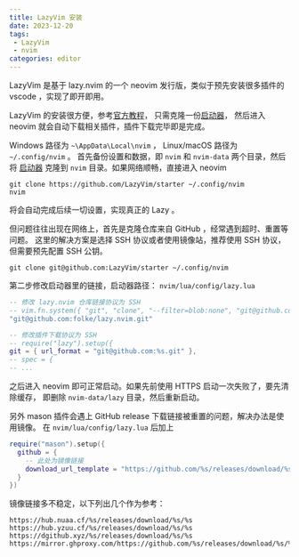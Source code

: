 ```yaml
---
title: LazyVim 安装
date: 2023-12-20
tags:
 - LazyVim
 - nvim
categories: editor
---
```


LazyVim 是基于 lazy.nvim 的一个 neovim 发行版，类似于预先安装很多插件的 vscode
，实现了即开即用。

<!--more-->

LazyVim 的安装很方便，参考[官方教程](https://www.lazyvim.org/installation)，
只需克隆一份[启动器](https://github.com/LazyVim/starter)，
然后进入 neovim 就会自动下载相关插件，插件下载完毕即是完成。

Windows 路径为 `~\AppData\Local\nvim` ， Linux/macOS 路径为 `~/.config/nvim` 。
首先备份设置和数据，即 `nvim` 和 `nvim-data` 两个目录，然后将
[启动器](https://github.com/LazyVim/starter)
克隆到 `nvim` 目录。如果网络顺畅，直接进入 neovim

```
git clone https://github.com/LazyVim/starter ~/.config/nvim
nvim
```

将会自动完成后续一切设置，实现真正的 Lazy 。

但问题往往出现在网络上，首先是克隆仓库来自 GitHub ，经常遇到超时、重置等问题。
这里的解决方案是选择 SSH 协议或者使用镜像站，推荐使用 SSH 协议，但需要预先配置 SSH 公钥。

```
git clone git@github.com:LazyVim/starter ~/.config/nvim
```

第二步修改启动器里的链接，启动器路径： `nvim/lua/config/lazy.lua`

```lua
-- 修改 lazy.nvim 仓库链接协议为 SSH
-- vim.fn.system({ "git", "clone", "--filter=blob:none", "git@github.com:folke/lazy.nvim.git", "--branch=stable", lazypath })
"git@github.com:folke/lazy.nvim.git"

-- 修改插件下载协议为 SSH
-- require("lazy").setup({
git = { url_format = "git@github.com:%s.git" },
-- spec = {
-- ...
```

之后进入 neovim 即可正常启动。如果先前使用 HTTPS 启动一次失败了，要先清除缓存，
即删除 `nvim-data/lazy` 目录，然后重新启动。

另外 mason 插件会遇上 GitHub release 下载链接被重置的问题，解决办法是使用镜像。
在 `nvim/lua/config/lazy.lua` 后加上

```lua
require("mason").setup({
  github = {
    -- 此处为镜像链接
    download_url_template = "https://github.com/%s/releases/download/%s/%s",
  }
})
```

镜像链接多不稳定，以下列出几个作为参考：

```text
https://hub.nuaa.cf/%s/releases/download/%s/%s
https://hub.yzuu.cf/%s/releases/download/%s/%s
https://dgithub.xyz/%s/releases/download/%s/%s
https://mirror.ghproxy.com/https://github.com/%s/releases/download/%s/%s

